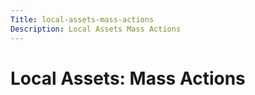 ```yaml
---
Title: local-assets-mass-actions
Description: Local Assets Mass Actions
---
```


# Local Assets: Mass Actions

